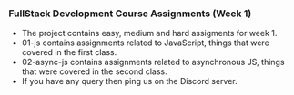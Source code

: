 ### FullStack Development Course Assignments (Week 1)

- The project contains easy, medium and hard assigments for week 1.
- 01-js contains assignments related to JavaScript, things that were covered in the first class.
- 02-async-js contains assignments related to asynchronous JS, things that were covered in the second class.
- If you have any query then ping us on the Discord server.
